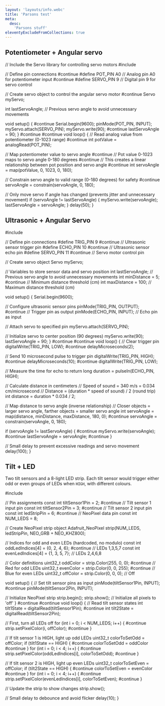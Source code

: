 ```yaml
---
layout: 'layouts/info.webc'
title: 'Parsons test'
meta:
  desc:
    'Parsons stuff'
eleventyExcludeFromCollections: true
---
```


## Potentiometer + Angular servo

<parsons>
// Include the Servo library for controlling servo motors
#include <Servo.h>

// Define pin connections #continue
#define POT_PIN A0    // Analog pin A0 for potentiometer input #continue
#define SERVO_PIN 9   // Digital pin 9 for servo control

// Create servo object to control the angular servo motor #continue
Servo myServo;

int lastServoAngle;  // Previous servo angle to avoid unnecessary movements

void setup() { #continue
  Serial.begin(9600);
  pinMode(POT_PIN, INPUT);
  myServo.attach(SERVO_PIN);
  myServo.write(90); #continue
  lastServoAngle = 90;
} #continue
#continue
void loop() {
  // Read analog value from potentiometer (0-1023 range) #continue
  int potValue = analogRead(POT_PIN);
  
  // Map potentiometer value to servo angle #continue
  // Pot value 0-1023 maps to servo angle 0-180 degrees #continue
  // This creates a linear relationship between pot position and servo angle #continue
  int servoAngle = map(potValue, 0, 1023, 0, 180);
  
  // Constrain servo angle to valid range (0-180 degrees) for safety #continue
  servoAngle = constrain(servoAngle, 0, 180);
  
  // Only move servo if angle has changed (prevents jitter and unnecessary movement)
  if (servoAngle != lastServoAngle) {
    myServo.write(servoAngle);
    lastServoAngle = servoAngle;
  }
  delay(50);
}
</parsons>

## Ultrasonic + Angular Servo

<parsons>
#include <Servo.h>

// Define pin connections
#define TRIG_PIN 9 #continue    // Ultrasonic sensor trigger pin
#define ECHO_PIN 10 #continue   // Ultrasonic sensor echo pin
#define SERVO_PIN 11 #continue  // Servo motor control pin

// Create servo object
Servo myServo;

// Variables to store sensor data and servo position
int lastServoAngle;  // Previous servo angle to avoid unnecessary movements
int minDistance = 5; #continue // Minimum distance threshold (cm)
int maxDistance = 100; // Maximum distance threshold (cm)

void setup() {
  Serial.begin(9600);
  
  // Configure ultrasonic sensor pins
  pinMode(TRIG_PIN, OUTPUT); #continue  // Trigger pin as output
  pinMode(ECHO_PIN, INPUT);   // Echo pin as input
  
  // Attach servo to specified pin
  myServo.attach(SERVO_PIN);
  
  // Initialize servo to center position (90 degrees)
  myServo.write(90);
  lastServoAngle = 90;
} #continue
#continue
void loop() {
  // Clear trigger pin
  digitalWrite(TRIG_PIN, LOW); #continue
  delayMicroseconds(2);
  
  // Send 10 microsecond pulse to trigger pin
  digitalWrite(TRIG_PIN, HIGH); #continue
  delayMicroseconds(10); #continue
  digitalWrite(TRIG_PIN, LOW);
  
  // Measure the time for echo to return
  long duration = pulseIn(ECHO_PIN, HIGH);
  
  // Calculate distance in centimeters
  // Speed of sound = 340 m/s = 0.034 cm/microsecond
  // Distance = (duration * speed of sound) / 2 (round trip)
  int distance = duration * 0.034 / 2;
  
  // Map distance to servo angle (inverse relationship)
  // Closer objects = larger servo angle, farther objects = smaller servo angle
  int servoAngle = map(distance, minDistance, maxDistance, 180, 0); #continue
  servoAngle = constrain(servoAngle, 0, 180);

  if (servoAngle != lastServoAngle) { #continue
    myServo.write(servoAngle); #continue
    lastServoAngle = servoAngle; #continue
  }

  // Small delay to prevent excessive readings and servo movement
  delay(100);
}
</parsons>

## Tilt + LED

Two tilt sensors and a 8-light LED strip. Each tilt sensor would trigger either odd or even groups of LEDs when `HIGH`, with different colours.

<parsons>
#include <Adafruit_NeoPixel.h>

// Pin assignments
const int tiltSensor1Pin = 2; #continue // Tilt sensor 1 input pin
const int tiltSensor2Pin = 3; #continue // Tilt sensor 2 input pin
const int ledStripPin = 6; #continue    // NeoPixel data pin
const int NUM_LEDS = 8;

// Create NeoPixel strip object
Adafruit_NeoPixel strip(NUM_LEDS, ledStripPin, NEO_GRB + NEO_KHZ800);

// Indices for odd and even LEDs (hardcoded, no modulo)
const int oddLedIndices[4] = {0, 2, 4, 6}; #continue   // LEDs 1,3,5,7
const int evenLedIndices[4] = {1, 3, 5, 7};  // LEDs 2,4,6,8

// Color definitions
uint32_t oddColor = strip.Color(255, 0, 0); #continue  // Red for odd LEDs
uint32_t evenColor = strip.Color(0, 0, 255); #continue // Blue for even LEDs
uint32_t offColor = strip.Color(0, 0, 0);     // Off

void setup() {
  // Set tilt sensor pins as input
  pinMode(tiltSensor1Pin, INPUT); #continue
  pinMode(tiltSensor2Pin, INPUT);

  // Initialize NeoPixel strip
  strip.begin();
  strip.show(); // Initialize all pixels to 'off'
} #continue
#continue
void loop() {
  // Read tilt sensor states
  int tilt1State = digitalRead(tiltSensor1Pin); #continue
  int tilt2State = digitalRead(tiltSensor2Pin);

  // First, turn all LEDs off
  for (int i = 0; i < NUM_LEDS; i++) { #continue
    strip.setPixelColor(i, offColor); #continue
  }

  // If tilt sensor 1 is HIGH, light up odd LEDs
  uint32_t colorToSetOdd = offColor;
  if (tilt1State == HIGH) { #continue
    colorToSetOdd = oddColor #continue
  }
  for (int i = 0; i < 4; i++) { #continue
    strip.setPixelColor(oddLedIndices[i], colorToSetOdd); #continue
  }

  // If tilt sensor 2 is HIGH, light up even LEDs
  uint32_t colorToSetEven = offColor;
  if (tilt2State == HIGH) { #continue
    colorToSetEven = evenColor #continue
  }
  for (int i = 0; i < 4; i++) { #continue
    strip.setPixelColor(evenLedIndices[i], colorToSetEven); #continue
  }

  // Update the strip to show changes
  strip.show();

  // Small delay to debounce and avoid flicker
  delay(10);
}
</parsons>